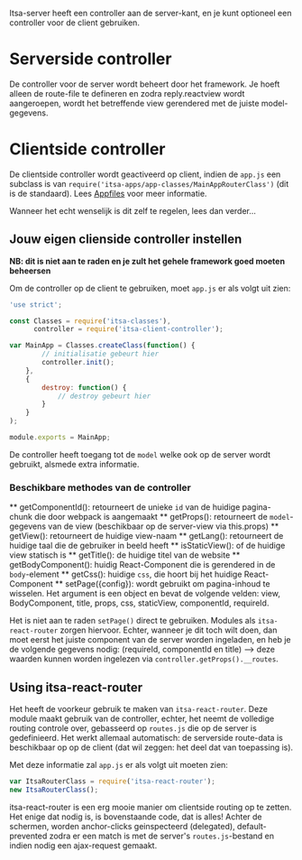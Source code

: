 Itsa-server heeft een controller aan de server-kant, en je kunt optioneel een controller voor de client gebruiken.

# Serverside controller

De controller voor de server wordt beheert door het framework. Je hoeft alleen de route-file te defineren en zodra reply.reactview wordt aangeroepen, wordt het betreffende view gerendered met de juiste model-gegevens.

# Clientside controller

De clientside controller wordt geactiveerd op client, indien de `app.js` een subclass is van `require('itsa-apps/app-classes/MainAppRouterClass')` (dit is de standaard). Lees [Appfiles](/appfile) voor meer informatie.

Wanneer het echt wenselijk is dit zelf te regelen, lees dan verder...

## Jouw eigen clienside controller instellen
**NB: dit is niet aan te raden en je zult het gehele framework goed moeten beheersen**

Om de controller op de client te gebruiken, moet `app.js` er als volgt uit zien:

```js
'use strict';

const Classes = require('itsa-classes'),
      controller = require('itsa-client-controller');

var MainApp = Classes.createClass(function() {
        // initialisatie gebeurt hier
        controller.init();
    },
    {
        destroy: function() {
            // destroy gebeurt hier
        }
    }
);

module.exports = MainApp;
```

De controller heeft toegang tot de `model` welke ook op de server wordt gebruikt, alsmede extra informatie.

### Beschikbare methodes van de controller

** getComponentId(): retourneert de unieke `id` van de huidige pagina-chunk die door webpack is aangemaakt
** getProps(): retourneert de `model`-gegevens van de view (beschikbaar op de server-view via this.props)
** getView(): retourneert de huidige view-naam
** getLang(): retourneert de huidige taal die de gebruiker in beeld heeft
** isStaticView(): of de huidige view statisch is
** getTitle(): de huidige titel van de website
** getBodyComponent(): huidig React-Component die is gerendered in de `body`-element
** getCss(): huidige `css`, die hoort bij het huidige React-Component
** setPage({config}): wordt gebruikt om pagina-inhoud te wisselen. Het argument is een object en bevat de volgende velden: view, BodyComponent, title, props, css, staticView, componentId, requireId.

Het is niet aan te raden `setPage()` direct te gebruiken. Modules als `itsa-react-router` zorgen hiervoor. Echter, wanneer je dit toch wilt doen, dan moet eerst het juiste component van de server worden ingeladen, en heb je de volgende gegevens nodig: (requireId, componentId en title) --> deze waarden kunnen worden ingelezen via `controller.getProps().__routes`.

## Using itsa-react-router

Het heeft de voorkeur gebruik te maken van `itsa-react-router`. Deze module maakt gebruik van de controller, echter, het neemt de volledige routing controle over, gebasseerd op `routes.js` die op de server is gedefinieerd. Het werkt allemaal automatisch: de serverside route-data is beschikbaar op op de client (dat wil zeggen: het deel dat van toepassing is).

Met deze informatie zal `app.js` er als volgt uit moeten zien:

```js
var ItsaRouterClass = require('itsa-react-router');
new ItsaRouterClass();
```

itsa-react-router is een erg mooie manier om clientside routing op te zetten. Het enige dat nodig is, is bovenstaande code, dat is alles! Achter de schermen, worden  anchor-clicks geinspecteerd (delegated), default-prevented zodra er een match is met de server's `routes.js`-bestand en indien nodig een ajax-request gemaakt.